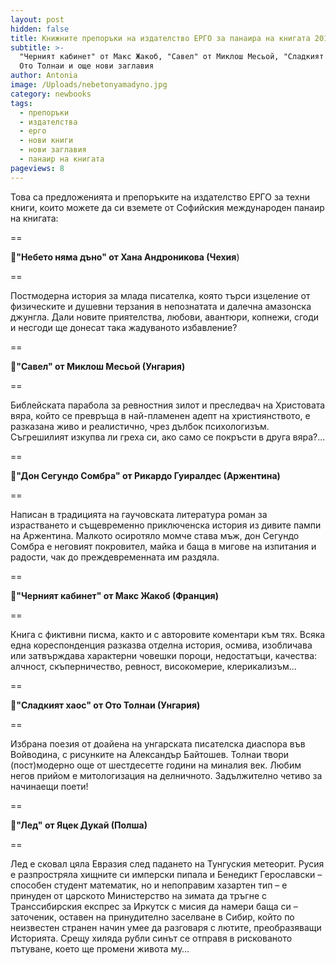 ```yaml
---
layout: post
hidden: false
title: Книжните препоръки на издателство ЕРГО за панаира на книгата 2018
subtitle: >-
  "Черният кабинет" от Макс Жакоб, "Савел" от Миклош Месьой, "Сладкият хаос" от
  Ото Толнаи и още нови заглавия
author: Antonia
image: /Uploads/nebetonyamadyno.jpg
category: newbooks
tags:
  - препоръки
  - издателства
  - ерго
  - нови книги
  - нови заглавия
  - панаир на книгата
pageviews: 8
---
```

Това са предложенията и препоръките на издателство ЕРГО за техни книги, които можете да си вземете от Софийския международен панаир на книгата:

\==

📗**"Небето няма дъно" от Хана Андроникова (Чехия**)

\==

Постмодерна история за млада писателка, която търси изцеление от физическите и душевни терзания в непознатата и далечна амазонска джунгла. Дали новите приятелства, любови, авантюри, копнежи, сгоди и несгоди ще донесат така жадуваното избавление?

\==

📗**"Савел" от Миклош Месьой (Унгария)**

\==

Библейската парабола за ревностния зилот и преследвач на Христовата вяра, който се превръща в най-пламенен адепт на християнството, е разказана живо и реалистично, чрез дълбок психологизъм. Съгрешилият изкупва ли греха си, ако само се покръсти в друга вяра?...

\==

📗**"Дон Сегундо Сомбра" от Рикардо Гуиралдес (Аржентина)**

\==

Написан в традицията на гаучовската литература роман за израстването и същевременно приключенска история из дивите пампи на Аржентина. Малкото осиротяло момче става мъж, дон Сегундо Сомбра е неговият покровител, майка и баща в мигове на изпитания и радости, чак до преждевременната им раздяла.

\==

📗**"Черният кабинет" от Макс Жакоб (Франция)**

\==

Книга с фиктивни писма, както и с авторовите коментари към тях. Всяка една кореспонденция разказва отделна история, осмива, изобличава или затвърждава характерни човешки пороци, недостатъци, качества: алчност, скъперничество, ревност, високомерие, клерикализъм...

\==

📗**"Сладкият хаос" от Ото Толнаи (Унгария)**

\==

Избрана поезия от доайена на унгарската писателска диаспора във Войводина, с рисунките на Александър Байтошев. Толнаи твори (пост)модерно още от шестдесетте години на миналия век. Любим негов прийом е митологизация на делничното. Задължително четиво за начинаещи поети!

\==

📗**"Лед" от Яцек Дукай (Полша)**

\==

Лед е сковал цяла Евразия след падането на Тунгуския метеорит. Русия е разпростряла хищните си имперски пипала и Бенедикт Герославски – способен студент математик, но и непоправим хазартен тип – е принуден от царското Министерство на зимата да тръгне с Транссибирския експрес за Иркутск с мисия да намери баща си – заточеник, оставен на принудително заселване в Сибир, който по неизвестен странен начин умее да разговаря с лютите, преобразяващи Историята. Срещу хиляда рубли синът се отправя в рискованото пътуване, което ще промени живота му…
